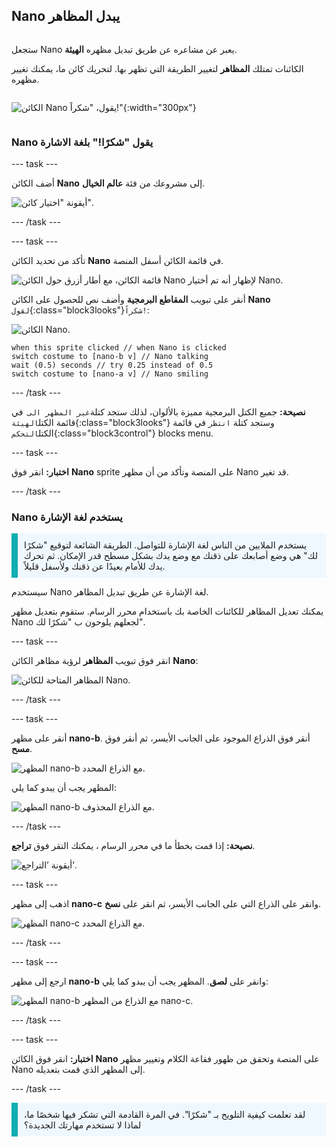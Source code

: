 ## Nano يبدل المظاهر

<div style="display: flex; flex-wrap: wrap">
<div style="flex-basis: 200px; flex-grow: 1; margin-right: 15px;">

ستجعل Nano يعبر عن مشاعره عن طريق تبديل مظهره **الهيئة**.

الكائنات تمتلك **المظاهر** لتغيير الطريقة التي تظهر بها. لتحريك كائن ما، يمكنك تغيير مظهره.

</div>
<div>

![الكائن Nano يقول، "شكراً!"](images/nano-step-2.png){:width="300px"}

</div>
</div>

### Nano يقول "شكرًا!" بلغة الاشارة

--- task ---

أضف الكائن **Nano** إلى مشروعك من فئة **عالم الخيال**.

![أيقونة "اختيار كائن".](images/choose-sprite-menu.png)

--- /task ---

--- task ---

تأكد من تحديد الكائن **Nano** في قائمة الكائن أسفل المنصة.

![قائمة الكائن، مع أطار أزرق حول الكائن Nano لإظهار أنه تم أختيار Nano.](images/nano-selected.png)


أنقر على تبويب **المقاطع البرمجية** وأضف نص للحصول على الكائن **Nano** `لقول`{:class="block3looks"}`شكراً!`:

![الكائن Nano.](images/nano-sprite.png)

```blocks3
when this sprite clicked // when Nano is clicked
switch costume to [nano-b v] // Nano talking
wait (0.5) seconds // try 0.25 instead of 0.5
switch costume to [nano-a v] // Nano smiling
```
--- /task ---

**نصيحة:** جميع الكتل البرمجية مميزة بالألوان، لذلك ستجد كتلة`غير المظهر الى `في قائمة الكتل`الهيئة`{:class="block3looks"} وستجد كتلة `انتظر` في قائمة الكتل`التحكم`{:class="block3control"} blocks menu.

--- task ---

**اختبار:** انقر فوق **Nano** sprite على المنصة وتأكد من أن مظهر Nano قد تغير.

--- /task ---

### Nano يستخدم لغة الإشارة

<p style="border-left: solid; border-width:10px; border-color: #0faeb0; background-color: aliceblue; padding: 10px;">يستخدم الملايين من الناس لغة الإشارة للتواصل. الطريقة الشائعة لتوقيع "شكرًا لك" هي وضع أصابعك على ذقنك مع وضع يدك بشكل مسطح قدر الإمكان. ثم تحرك يدك للأمام بعيدًا عن ذقنك ولأسفل قليلاً. 
</p>

<!-- Add a video of someone signing -->

سيستخدم Nano لغة الإشارة عن طريق تبديل المظاهر.

يمكنك تعديل المظاهر للكائنات الخاصة بك باستخدام محرر الرسام. ستقوم بتعديل مظهر Nano لجعلهم يلوحون ب "شكرًا لك".

--- task ---

انقر فوق تبويب **المظاهر** لرؤية مظاهر الكائن **Nano**:

![المظاهر المتاحة للكائن Nano.](images/nano-costumes.png)

--- /task ---

--- task ---

أنقر على مظهر **nano-b**. أنقر فوق الذراع الموجود على الجانب الأيسر، ثم أنقر فوق **مسح**.

![المظهر nano-b مع الذراع المحدد.](images/nano-arm-selected.png)

المظهر يجب أن يبدو كما يلي:

![المظهر nano-b مع الذراع المحذوف.](images/nano-arm-deleted.png)

--- /task ---

**نصيحة:** إذا قمت بخطأ ما في محرر الرسام ، يمكنك النقر فوق **تراجع**.

![أيقونة ’التراجع’.](images/nano-undo.png)

--- task ---

اذهب إلى مظهر **nano-c** وانقر على الذراع التي على الجانب الأيسر، ثم انقر على **نسخ**.

![المظهر nano-c مع الذراع المحدد.](images/nano-c-arm-selected.png)

--- /task ---

--- task ---

ارجع إلى مظهر **nano-b** وانقر على **لصق**. المظهر يجب أن يبدو كما يلي:

![المظهر nano-b مع الذراع من المظهر nano-c.](images/nano-b-new-arm.png)

--- /task ---

--- task ---

**اختبار:** انقر فوق الكائن **Nano** على المنصة وتحقق من ظهور فقاعة الكلام وتغيير مظهر Nano إلى المظهر الذي قمت بتعديله.

--- /task ---

<p style="border-left: solid; border-width:10px; border-color: #0faeb0; background-color: aliceblue; padding: 10px;">لقد تعلمت كيفية التلويح بـ "شكرًا". في المرة القادمة التي تشكر فيها شخصًا ما، لماذا لا تستخدم مهارتك الجديدة؟
</p>


